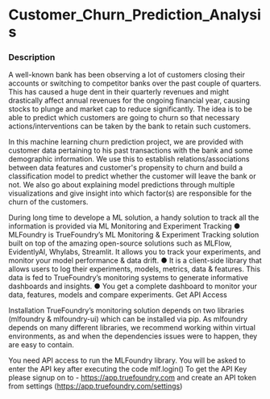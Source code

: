 # Customer_Churn_Prediction_Analysis


### Description
A well-known bank has been observing a lot of customers closing their accounts or switching to competitor banks over the past couple of quarters. This has caused a huge dent in their quarterly revenues and might drastically affect annual revenues for the ongoing financial year, causing stocks to plunge and market cap to reduce significantly. The idea is to be able to predict which customers are going to churn so that necessary actions/interventions can be taken by the bank to retain such customers.

In this machine learning churn prediction project, we are provided with customer data pertaining to his past transactions with the bank and some demographic information. We use this to establish relations/associations between data features and customer's propensity to churn and build a classification model to predict whether the customer will leave the bank or not. We also go about explaining model predictions through multiple visualizations and give insight into which factor(s) are responsible for the churn of the customers.

During long time to develope a ML solution, a handy solution to track all the
information is provided via ML Monitoring and Experiment Tracking
● MLFoundry is TrueFoundry’s ML Monitoring & Experiment Tracking solution built
on top of the amazing open-source solutions such as MLFlow, EvidentlyAI,
Whylabs, Streamlit. It allows you to track your experiments, and monitor your model
performance & data drift.
● It is a client-side library that allows users to log their experiments, models,
metrics, data & features. This data is fed to TrueFoundry’s monitoring systems to
generate informative dashboards and insights.
● You get a complete dashboard to monitor your data, features, models and
compare experiments.
Get API Access

Installation
TrueFoundry’s monitoring solution depends on two libraries (mlfoundry & mlfoundry-ui)
which can be installed via pip. As mlfoundry depends on many different libraries, we
recommend working within virtual environments, as and when the dependencies issues
were to happen, they are easy to contain.

You need API access to run the MLFoundry library. You will be asked to enter the API key after
executing the code mlf.login()
To get the API Key please signup on to - https://app.truefoundry.com and create an API token
from settings (https://app.truefoundry.com/settings)
